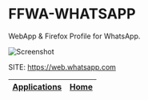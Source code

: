 # FFWA-WHATSAPP
 
 WebApp & Firefox Profile for WhatsApp.
 
 ![Screenshot](https://img.tuttoandroid.net/wp-content/uploads/2019/05/WhatsApp-Web.jpg)
 
 SITE: https://web.whatsapp.com

 | [Applications](https://portable-linux-apps.github.io/apps.html) | [Home](https://portable-linux-apps.github.io)
 | --- | --- |
